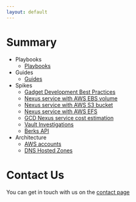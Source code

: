 ```yaml
---
layout: default
---
```

# Summary
* Playbooks
  * [Playbooks](playbooks/index.md)
* Guides
  * [Guides](guides/index.md)
* Spikes
  * [Gadget Development Best Practices](spikes/gadget-dev-best-practices.md)
  * [Nexus service with AWS EBS volume](spikes/nexus-with-ebs.md)
  * [Nexus service with AWS S3 bucket](spikes/nexus-with-s3.md)
  * [Nexus service with AWS EFS](spikes/nexus-with-efs.md)
  * [GCD Nexus service cost estimation](spikes/cost-of-nexus.md)
  * [Vault Investigations](spikes/vault-spike.md)
  * [Berks API](spikes/berks_without_apiserver.md)
* Architecture
  * [AWS accounts](architecture/aws-accounts.md)
  * [DNS Hosted Zones](architecture/hosted-zones.md)


# Contact Us
You can get in touch with us on the [contact page](contact.md)
